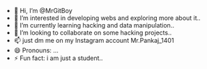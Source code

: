 - 👋 Hi, I’m @MrGitBoy
- 👀 I’m interested in developing webs and exploring more about it..
- 🌱 I’m currently learning hacking and data manipulation..
- 💞️ I’m looking to collaborate on some hacking projects..
- 📫 just dm me on my Instagram account Mr.Pankaj_1401
- 😄 Pronouns: ...
- ⚡ Fun fact: i am just a student..

<!---
MrGitBoy/MrGitBoy is a ✨ special ✨ repository because its `README.md` (this file) appears on your GitHub profile.
You can click the Preview link to take a look at your changes.
--->
